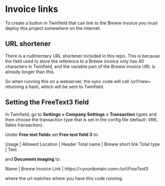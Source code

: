 # Invoice links

To create a button in Twinfield that can link to the Breww invoice you must deploy this project somewhere
on the internet.

## URL shortener

There is a rudimentary URL shortener included in this repo. This is because the field used to store the
reference to a Breww invoice only has 40 characters in Twinfield, and the variable part of the Breww
invoice URL is already longer than this.

So when running this on a webserver, the sync code will call /url?new=<url> returning a hash, which will
be sent to Twinfield. 

## Setting the FreeText3 field

In Twinfield, go to __Settings > Company Settings > Transaction__ types and then choose the transaction type
that is set in the config file (default: VRK, Sales transaction).

Under __Free text fields__ set __Free text field 3__ to:

   Usage      |  Allowed
   Location   |  Header
   Total name |  Breww short link
   Total type |  Text

and __Document imaging__ to:

   Name       |  Breww Invoice
   Link       |  https://<yourdomain.com>/url/$FreeText3$

where the url matches where you have this code running. 
